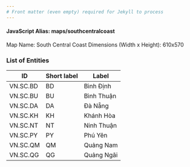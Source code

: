 ```yaml
---
# Front matter (even empty) required for Jekyll to process
---
```


#### JavaScript Alias: maps/southcentralcoast

Map Name: South Central Coast
Dimensions (Width x Height): 610x570





### List of Entities

ID | Short label | Label
---|---|---|
VN.SC.BD|BD|Bình Định
VN.SC.BU|BU|Bình Thuận
VN.SC.DA|DA|Đà Nẵng
VN.SC.KH|KH|Khánh Hòa
VN.SC.NT|NT|Ninh Thuận
VN.SC.PY|PY|Phú Yên
VN.SC.QM|QM|Quảng Nam
VN.SC.QG|QG|Quảng Ngãi